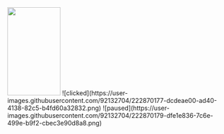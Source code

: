 <img src="https://user-images.githubusercontent.com/92132704/222870175-211d4ac6-58f2-4f34-bb97-b89b79b90322.png" height="200" width="120"/>
![clicked](https://user-images.githubusercontent.com/92132704/222870177-dcdeae00-ad40-4138-82c5-b4fd60a32832.png)
![paused](https://user-images.githubusercontent.com/92132704/222870179-dfe1e836-7c6e-499e-b9f2-cbec3e90d8a8.png)
